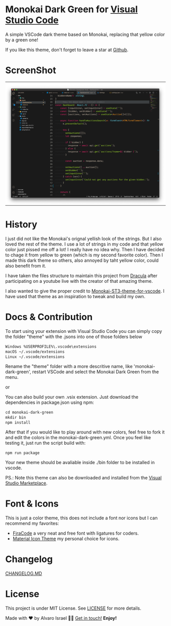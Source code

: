 # Monokai Dark Green for [Visual Studio Code](https://code.visualstudio.com)
A simple VSCode dark theme based on Monokai, replacing that yellow color by a green one!

If you like this theme, don't forget to leave a star at [Github](https://github.com/AlvaroIsrael/monokai-dark-green).

# ScreenShot
![screenshot 1](screenshots/screen.png)

# History
I just did not like the Monokai's orignal yellish look of the strings. But I also loved the rest of the theme. I use a lot of strings in my code and that yellow color just pissed me off a lot! I really have no idea why.
Then I have decided to chage it from yellow to green (which is my second favorite color). Then I made this dark theme so others, also annoyed by taht yellow color, could also benefit from it.

I have taken the files structure to maintain this project from [Dracula](https://github.com/dracula/visual-studio-code/) after participating on a youtube live with the creator of that amazing theme.

I also wanted to give the proper credit to [Monokai-ST3-theme-for-vscode](https://github.com/volosovich/Monokai-ST3-theme-for-vscode). I have used that theme as an inspiration to tweak and build my own.

# Docs & Contribution
To start using your extension with Visual Studio Code you can simply copy the folder "theme" with the .jsons into one of those folders below

```
Windows %USERPROFILE%\.vscode\extensions
macOS ~/.vscode/extensions
Linux ~/.vscode/extensions
```

Rename the "theme" folder with a more descritive name, like 'monokai-dark-green', restart VSCode and select the Monokai Dark Green from the menu.

or

You can also build your own .vsix extension. Just download the dependencies in package.json using npm:

```
cd monokai-dark-green
mkdir bin
npm install
```

After that if you would like to play around with new colors, feel free to fork it and edit the colors in the monokai-dark-green.yml.
Once you feel like testing it, just run the script build with:

```
npm run package
```

Your new theme should be avaliable inside ./bin folder to be installed in vscode.

PS.: Note this theme can also be downloaded and installed from the [Visual Studio Marketplace](https://marketplace.visualstudio.com/items?itemName=alvaro-israel-nunes-leite.theme-monokai-dark-green).

# Font & Icons
This is just a color theme, this does not include a font nor icons but I can recommend my favorites:

- [FiraCode](https://github.com/tonsky/FiraCode) a very neat and free font with ligatures for coders.
- [Material Icon Theme](https://github.com/PKief/vscode-material-icon-theme) my personal choice for icons.

# Changelog
[CHANGELOG.MD](CHANGELOG.md)

# License
This project is under MIT License. See [LICENSE](LICENSE.md) for more details.

Made with ❤️ by Alvaro Israel 👏🏻 [Get in touch!](https://www.linkedin.com/in/alvaroisraeldesenvolvedor/)
**Enjoy!**
